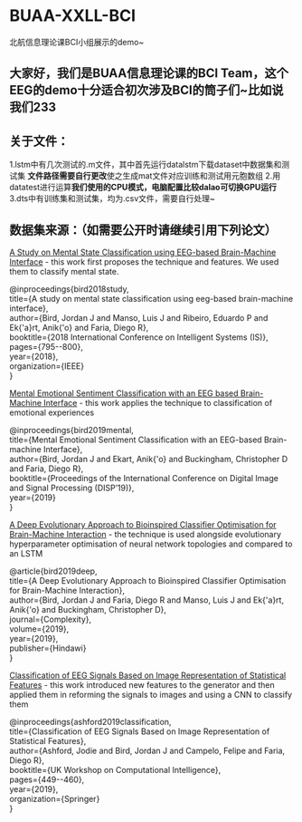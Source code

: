 # BUAA-XXLL-BCI
北航信息理论课BCI小组展示的demo~
## 大家好，我们是BUAA信息理论课的BCI Team，这个EEG的demo十分适合初次涉及BCI的筒子们~比如说我们233

## 关于文件：
1.lstm中有几次测试的.m文件，其中首先运行datalstm下载dataset中数据集和测试集 **文件路径需要自行更改**使之生成mat文件对应训练和测试用元胞数组
2.用datatest进行运算**我们使用的CPU模式，电脑配置比较dalao可切换GPU运行**
3.dts中有训练集和测试集，均为.csv文件，需要自行处理~

## 数据集来源：（如需要公开时请继续引用下列论文）
[A Study on Mental State Classification using EEG-based Brain-Machine Interface](https://ieeexplore.ieee.org/abstract/document/8710576) - this work first proposes the technique and features. We used them to classify mental state. 

@inproceedings{bird2018study,  
  title={A study on mental state classification using eeg-based brain-machine interface},  
  author={Bird, Jordan J and Manso, Luis J and Ribeiro, Eduardo P and Ek{\'a}rt, Anik{\'o} and Faria, Diego R},  
  booktitle={2018 International Conference on Intelligent Systems (IS)},  
  pages={795--800},  
  year={2018},  
  organization={IEEE}  
}

[Mental Emotional Sentiment Classification with an EEG based Brain-Machine Interface](https://www.researchgate.net/profile/Jordan_Bird2/publication/329403546_Mental_Emotional_Sentiment_Classification_with_an_EEG-based_Brain-machine_Interface/links/5c2f74c092851c22a35975c5/Mental-Emotional-Sentiment-Classification-with-an-EEG-based-Brain-machine-Interface.pdf) - this work applies the technique to classification of emotional experiences

@inproceedings{bird2019mental,  
  title={Mental Emotional Sentiment Classification with an EEG-based Brain-machine Interface},  
  author={Bird, Jordan J and Ekart, Anik{\'o} and Buckingham, Christopher D and Faria, Diego R},  
  booktitle={Proceedings of the International Conference on Digital Image and Signal Processing (DISP’19)},  
  year={2019}  
}

[A Deep Evolutionary Approach to Bioinspired Classifier Optimisation for Brain-Machine Interaction](https://www.hindawi.com/journals/complexity/2019/4316548/abs/) - the technique is used alongside evolutionary hyperparameter optimisation of neural network topologies and compared to an LSTM 

@article{bird2019deep,  
  title={A Deep Evolutionary Approach to Bioinspired Classifier Optimisation for Brain-Machine Interaction},  
  author={Bird, Jordan J and Faria, Diego R and Manso, Luis J and Ek{\'a}rt, Anik{\'o} and Buckingham, Christopher D},  
  journal={Complexity},  
  volume={2019},  
  year={2019},  
  publisher={Hindawi}  
}

[Classification of EEG Signals Based on Image Representation of Statistical Features](https://link.springer.com/chapter/10.1007/978-3-030-29933-0_37) - this work introduced new features to the generator and then applied them in reforming the signals to images and using a CNN to classify them 

@inproceedings{ashford2019classification,  
  title={Classification of EEG Signals Based on Image Representation of Statistical Features},  
  author={Ashford, Jodie and Bird, Jordan J and Campelo, Felipe and Faria, Diego R},  
  booktitle={UK Workshop on Computational Intelligence},  
  pages={449--460},  
  year={2019},  
  organization={Springer}  
}  
